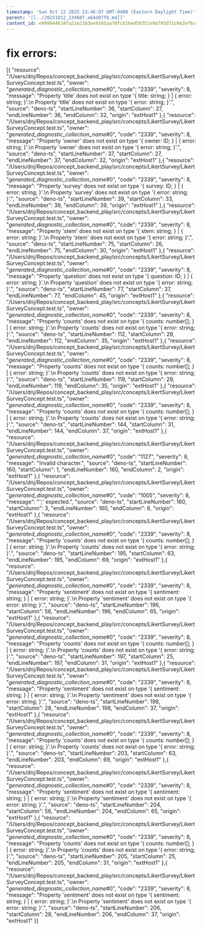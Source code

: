 ```yaml
---
timestamp: 'Sun Oct 12 2025 23:46:07 GMT-0400 (Eastern Daylight Time)'
parent: '[[../20251012_234607.a64d07fb.md]]'
content_id: e999944634fa21e2103ee9165aa70fcb16ed59351e9d793d71c0e2ef6c4638f4
---
```


# fix errors:

\[{
"resource": "/Users/dnj/Repos/concept\_backend\_play/src/concepts/LikertSurvey/LikertSurveyConcept.test.ts",
"owner": "*generated\_diagnostic\_collection\_name*#0",
"code": "2339",
"severity": 8,
"message": "Property 'title' does not exist on type '{ title: string; } | { error: string; }'.\n  Property 'title' does not exist on type '{ error: string; }'.",
"source": "deno-ts",
"startLineNumber": 36,
"startColumn": 27,
"endLineNumber": 36,
"endColumn": 32,
"origin": "extHost1"
},{
"resource": "/Users/dnj/Repos/concept\_backend\_play/src/concepts/LikertSurvey/LikertSurveyConcept.test.ts",
"owner": "*generated\_diagnostic\_collection\_name*#0",
"code": "2339",
"severity": 8,
"message": "Property 'owner' does not exist on type '{ owner: ID; } | { error: string; }'.\n  Property 'owner' does not exist on type '{ error: string; }'.",
"source": "deno-ts",
"startLineNumber": 37,
"startColumn": 27,
"endLineNumber": 37,
"endColumn": 32,
"origin": "extHost1"
},{
"resource": "/Users/dnj/Repos/concept\_backend\_play/src/concepts/LikertSurvey/LikertSurveyConcept.test.ts",
"owner": "*generated\_diagnostic\_collection\_name*#0",
"code": "2339",
"severity": 8,
"message": "Property 'survey' does not exist on type '{ survey: ID; } | { error: string; }'.\n  Property 'survey' does not exist on type '{ error: string; }'.",
"source": "deno-ts",
"startLineNumber": 39,
"startColumn": 33,
"endLineNumber": 39,
"endColumn": 39,
"origin": "extHost1"
},{
"resource": "/Users/dnj/Repos/concept\_backend\_play/src/concepts/LikertSurvey/LikertSurveyConcept.test.ts",
"owner": "*generated\_diagnostic\_collection\_name*#0",
"code": "2339",
"severity": 8,
"message": "Property 'stem' does not exist on type '{ stem: string; } | { error: string; }'.\n  Property 'stem' does not exist on type '{ error: string; }'.",
"source": "deno-ts",
"startLineNumber": 75,
"startColumn": 26,
"endLineNumber": 75,
"endColumn": 30,
"origin": "extHost1"
},{
"resource": "/Users/dnj/Repos/concept\_backend\_play/src/concepts/LikertSurvey/LikertSurveyConcept.test.ts",
"owner": "*generated\_diagnostic\_collection\_name*#0",
"code": "2339",
"severity": 8,
"message": "Property 'question' does not exist on type '{ question: ID; } | { error: string; }'.\n  Property 'question' does not exist on type '{ error: string; }'.",
"source": "deno-ts",
"startLineNumber": 77,
"startColumn": 37,
"endLineNumber": 77,
"endColumn": 45,
"origin": "extHost1"
},{
"resource": "/Users/dnj/Repos/concept\_backend\_play/src/concepts/LikertSurvey/LikertSurveyConcept.test.ts",
"owner": "*generated\_diagnostic\_collection\_name*#0",
"code": "2339",
"severity": 8,
"message": "Property 'counts' does not exist on type '{ counts: number\[]; } | { error: string; }'.\n  Property 'counts' does not exist on type '{ error: string; }'.",
"source": "deno-ts",
"startLineNumber": 112,
"startColumn": 29,
"endLineNumber": 112,
"endColumn": 35,
"origin": "extHost1"
},{
"resource": "/Users/dnj/Repos/concept\_backend\_play/src/concepts/LikertSurvey/LikertSurveyConcept.test.ts",
"owner": "*generated\_diagnostic\_collection\_name*#0",
"code": "2339",
"severity": 8,
"message": "Property 'counts' does not exist on type '{ counts: number\[]; } | { error: string; }'.\n  Property 'counts' does not exist on type '{ error: string; }'.",
"source": "deno-ts",
"startLineNumber": 119,
"startColumn": 29,
"endLineNumber": 119,
"endColumn": 35,
"origin": "extHost1"
},{
"resource": "/Users/dnj/Repos/concept\_backend\_play/src/concepts/LikertSurvey/LikertSurveyConcept.test.ts",
"owner": "*generated\_diagnostic\_collection\_name*#0",
"code": "2339",
"severity": 8,
"message": "Property 'counts' does not exist on type '{ counts: number\[]; } | { error: string; }'.\n  Property 'counts' does not exist on type '{ error: string; }'.",
"source": "deno-ts",
"startLineNumber": 144,
"startColumn": 31,
"endLineNumber": 144,
"endColumn": 37,
"origin": "extHost1"
},{
"resource": "/Users/dnj/Repos/concept\_backend\_play/src/concepts/LikertSurvey/LikertSurveyConcept.test.ts",
"owner": "*generated\_diagnostic\_collection\_name*#0",
"code": "1127",
"severity": 8,
"message": "Invalid character.",
"source": "deno-ts",
"startLineNumber": 160,
"startColumn": 1,
"endLineNumber": 160,
"endColumn": 2,
"origin": "extHost1"
},{
"resource": "/Users/dnj/Repos/concept\_backend\_play/src/concepts/LikertSurvey/LikertSurveyConcept.test.ts",
"owner": "*generated\_diagnostic\_collection\_name*#0",
"code": "1005",
"severity": 8,
"message": "';' expected.",
"source": "deno-ts",
"startLineNumber": 160,
"startColumn": 3,
"endLineNumber": 160,
"endColumn": 8,
"origin": "extHost1"
},{
"resource": "/Users/dnj/Repos/concept\_backend\_play/src/concepts/LikertSurvey/LikertSurveyConcept.test.ts",
"owner": "*generated\_diagnostic\_collection\_name*#0",
"code": "2339",
"severity": 8,
"message": "Property 'counts' does not exist on type '{ counts: number\[]; } | { error: string; }'.\n  Property 'counts' does not exist on type '{ error: string; }'.",
"source": "deno-ts",
"startLineNumber": 195,
"startColumn": 63,
"endLineNumber": 195,
"endColumn": 69,
"origin": "extHost1"
},{
"resource": "/Users/dnj/Repos/concept\_backend\_play/src/concepts/LikertSurvey/LikertSurveyConcept.test.ts",
"owner": "*generated\_diagnostic\_collection\_name*#0",
"code": "2339",
"severity": 8,
"message": "Property 'sentiment' does not exist on type '{ sentiment: string; } | { error: string; }'.\n  Property 'sentiment' does not exist on type '{ error: string; }'.",
"source": "deno-ts",
"startLineNumber": 196,
"startColumn": 56,
"endLineNumber": 196,
"endColumn": 65,
"origin": "extHost1"
},{
"resource": "/Users/dnj/Repos/concept\_backend\_play/src/concepts/LikertSurvey/LikertSurveyConcept.test.ts",
"owner": "*generated\_diagnostic\_collection\_name*#0",
"code": "2339",
"severity": 8,
"message": "Property 'counts' does not exist on type '{ counts: number\[]; } | { error: string; }'.\n  Property 'counts' does not exist on type '{ error: string; }'.",
"source": "deno-ts",
"startLineNumber": 197,
"startColumn": 25,
"endLineNumber": 197,
"endColumn": 31,
"origin": "extHost1"
},{
"resource": "/Users/dnj/Repos/concept\_backend\_play/src/concepts/LikertSurvey/LikertSurveyConcept.test.ts",
"owner": "*generated\_diagnostic\_collection\_name*#0",
"code": "2339",
"severity": 8,
"message": "Property 'sentiment' does not exist on type '{ sentiment: string; } | { error: string; }'.\n  Property 'sentiment' does not exist on type '{ error: string; }'.",
"source": "deno-ts",
"startLineNumber": 198,
"startColumn": 28,
"endLineNumber": 198,
"endColumn": 37,
"origin": "extHost1"
},{
"resource": "/Users/dnj/Repos/concept\_backend\_play/src/concepts/LikertSurvey/LikertSurveyConcept.test.ts",
"owner": "*generated\_diagnostic\_collection\_name*#0",
"code": "2339",
"severity": 8,
"message": "Property 'counts' does not exist on type '{ counts: number\[]; } | { error: string; }'.\n  Property 'counts' does not exist on type '{ error: string; }'.",
"source": "deno-ts",
"startLineNumber": 203,
"startColumn": 63,
"endLineNumber": 203,
"endColumn": 69,
"origin": "extHost1"
},{
"resource": "/Users/dnj/Repos/concept\_backend\_play/src/concepts/LikertSurvey/LikertSurveyConcept.test.ts",
"owner": "*generated\_diagnostic\_collection\_name*#0",
"code": "2339",
"severity": 8,
"message": "Property 'sentiment' does not exist on type '{ sentiment: string; } | { error: string; }'.\n  Property 'sentiment' does not exist on type '{ error: string; }'.",
"source": "deno-ts",
"startLineNumber": 204,
"startColumn": 56,
"endLineNumber": 204,
"endColumn": 65,
"origin": "extHost1"
},{
"resource": "/Users/dnj/Repos/concept\_backend\_play/src/concepts/LikertSurvey/LikertSurveyConcept.test.ts",
"owner": "*generated\_diagnostic\_collection\_name*#0",
"code": "2339",
"severity": 8,
"message": "Property 'counts' does not exist on type '{ counts: number\[]; } | { error: string; }'.\n  Property 'counts' does not exist on type '{ error: string; }'.",
"source": "deno-ts",
"startLineNumber": 205,
"startColumn": 25,
"endLineNumber": 205,
"endColumn": 31,
"origin": "extHost1"
},{
"resource": "/Users/dnj/Repos/concept\_backend\_play/src/concepts/LikertSurvey/LikertSurveyConcept.test.ts",
"owner": "*generated\_diagnostic\_collection\_name*#0",
"code": "2339",
"severity": 8,
"message": "Property 'sentiment' does not exist on type '{ sentiment: string; } | { error: string; }'.\n  Property 'sentiment' does not exist on type '{ error: string; }'.",
"source": "deno-ts",
"startLineNumber": 206,
"startColumn": 28,
"endLineNumber": 206,
"endColumn": 37,
"origin": "extHost1"
}]
